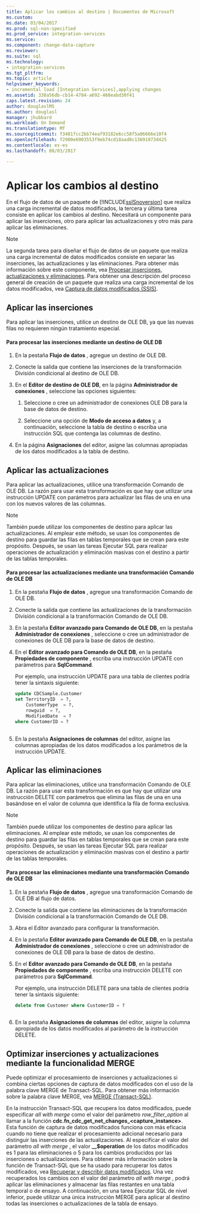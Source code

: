 ```yaml
---
title: Aplicar los cambios al destino | Documentos de Microsoft
ms.custom: 
ms.date: 03/04/2017
ms.prod: sql-non-specified
ms.prod_service: integration-services
ms.service: 
ms.component: change-data-capture
ms.reviewer: 
ms.suite: sql
ms.technology:
- integration-services
ms.tgt_pltfrm: 
ms.topic: article
helpviewer_keywords:
- incremental load [Integration Services],applying changes
ms.assetid: 338a56db-cb14-4784-a692-468eabd30f41
caps.latest.revision: 24
author: douglaslMS
ms.author: douglasl
manager: jhubbard
ms.workload: On Demand
ms.translationtype: MT
ms.sourcegitcommit: f3481fcc2bb74eaf93182e6cc58f5a06666e10f4
ms.openlocfilehash: f2900e6903553f9eb74cd18aad0c13691073d425
ms.contentlocale: es-es
ms.lasthandoff: 08/03/2017

---
```

# <a name="apply-the-changes-to-the-destination"></a>Aplicar los cambios al destino
  En el flujo de datos de un paquete de [!INCLUDE[ssISnoversion](../../includes/ssisnoversion-md.md)] que realiza una carga incremental de datos modificados, la tercera y última tarea consiste en aplicar los cambios al destino. Necesitará un componente para aplicar las inserciones, otro para aplicar las actualizaciones y otro más para aplicar las eliminaciones.  
  
> [!NOTE]  
>  La segunda tarea para diseñar el flujo de datos de un paquete que realiza una carga incremental de datos modificados consiste en separar las inserciones, las actualizaciones y las eliminaciones. Para obtener más información sobre este componente, vea [Procesar inserciones, actualizaciones y eliminaciones](../../integration-services/change-data-capture/process-inserts-updates-and-deletes.md). Para obtener una descripción del proceso general de creación de un paquete que realiza una carga incremental de los datos modificados, vea [Captura de datos modificados &#40;SSIS&#41;](../../integration-services/change-data-capture/change-data-capture-ssis.md).  
  
## <a name="applying-inserts"></a>Aplicar las inserciones  
 Para aplicar las inserciones, utilice un destino de OLE DB, ya que las nuevas filas no requieren ningún tratamiento especial.  
  
#### <a name="to-process-inserts-by-using-an-ole-db-destination"></a>Para procesar las inserciones mediante un destino de OLE DB  
  
1.  En la pestaña **Flujo de datos** , agregue un destino de OLE DB.  
  
2.  Conecte la salida que contiene las inserciones de la transformación División condicional al destino de OLE DB.  
  
3.  En el **Editor de destino de OLE DB**, en la página **Administrador de conexiones** , seleccione las opciones siguientes:  
  
    1.  Seleccione o cree un administrador de conexiones OLE DB para la base de datos de destino.  
  
    2.  Seleccione una opción de **Modo de acceso a datos** y, a continuación, seleccione la tabla de destino o escriba una instrucción SQL que contenga las columnas de destino.  
  
4.  En la página **Asignaciones** del editor, asigne las columnas apropiadas de los datos modificados a la tabla de destino.  
  
## <a name="applying-updates"></a>Aplicar las actualizaciones  
 Para aplicar las actualizaciones, utilice una transformación Comando de OLE DB. La razón para usar esta transformación es que hay que utilizar una instrucción UPDATE con parámetros para actualizar las filas de una en una con los nuevos valores de las columnas.  
  
> [!NOTE]  
>  También puede utilizar los componentes de destino para aplicar las actualizaciones. Al emplear este método, se usan los componentes de destino para guardar las filas en tablas temporales que se crean para este propósito. Después, se usan las tareas Ejecutar SQL para realizar operaciones de actualización y eliminación masivas con el destino a partir de las tablas temporales.  
  
#### <a name="to-process-updates-by-using-an-ole-db-command-transformation"></a>Para procesar las actualizaciones mediante una transformación Comando de OLE DB  
  
1.  En la pestaña **Flujo de datos** , agregue una transformación Comando de OLE DB.  
  
2.  Conecte la salida que contiene las actualizaciones de la transformación División condicional a la transformación Comando de OLE DB.  
  
3.  En la pestaña **Editor avanzado para Comando de OLE DB**, en la pestaña **Administrador de conexiones** , seleccione o cree un administrador de conexiones de OLE DB para la base de datos de destino.  
  
4.  En el **Editor avanzado para Comando de OLE DB**, en la pestaña **Propiedades de componente** , escriba una instrucción UPDATE con parámetros para **SqlCommand**.  
  
     Por ejemplo, una instrucción UPDATE para una tabla de clientes podría tener la sintaxis siguiente:  
  
    ```sql
    update CDCSample.Customer  
    set TerritoryID  = ?,  
        CustomerType  = ?,  
        rowguid  = ?,  
        ModifiedDate  = ?  
    where CustomerID = ?  
  
    ```  
  
5.  En la pestaña **Asignaciones de columnas** del editor, asigne las columnas apropiadas de los datos modificados a los parámetros de la instrucción UPDATE.  
  
## <a name="applying-deletes"></a>Aplicar las eliminaciones  
 Para aplicar las eliminaciones, utilice una transformación Comando de OLE DB. La razón para usar esta transformación es que hay que utilizar una instrucción DELETE con parámetros que elimina las filas de una en una basándose en el valor de columna que identifica la fila de forma exclusiva.  
  
> [!NOTE]  
>  También puede utilizar los componentes de destino para aplicar las eliminaciones. Al emplear este método, se usan los componentes de destino para guardar las filas en tablas temporales que se crean para este propósito. Después, se usan las tareas Ejecutar SQL para realizar operaciones de actualización y eliminación masivas con el destino a partir de las tablas temporales.  
  
#### <a name="to-process-deletes-by-using-an-ole-db-command-transformation"></a>Para procesar las eliminaciones mediante una transformación Comando de OLE DB  
  
1.  En la pestaña **Flujo de datos** , agregue una transformación Comando de OLE DB al flujo de datos.  
  
2.  Conecte la salida que contiene las eliminaciones de la transformación División condicional a la transformación Comando de OLE DB.  
  
3.  Abra el Editor avanzado para configurar la transformación.  
  
4.  En la pestaña **Editor avanzado para Comando de OLE DB**, en la pestaña **Administrador de conexiones** , seleccione o cree un administrador de conexiones de OLE DB para la base de datos de destino.  
  
5.  En el **Editor avanzado para Comando de OLE DB**, en la pestaña **Propiedades de componente** , escriba una instrucción DELETE con parámetros para **SqlCommand**.  
  
     Por ejemplo, una instrucción DELETE para una tabla de clientes podría tener la sintaxis siguiente:  
  
    ```sql
    delete from Customer where CustomerID = ?  
  
    ```  
  
6.  En la pestaña **Asignaciones de columnas** del editor, asigne la columna apropiada de los datos modificados al parámetro de la instrucción DELETE.  
  
## <a name="optimizing-inserts-and-updates-by-using-merge-functionality"></a>Optimizar inserciones y actualizaciones mediante la funcionalidad MERGE  
 Puede optimizar el procesamiento de inserciones y actualizaciones si combina ciertas opciones de captura de datos modificados con el uso de la palabra clave MERGE de Transact-SQL. Para obtener más información sobre la palabra clave MERGE, vea [MERGE &#40;Transact-SQL&#41;](../../t-sql/statements/merge-transact-sql.md).  
  
 En la instrucción Transact-SQL que recupera los datos modificados, puede especificar *all with merge* como el valor del parámetro *row_filter_option* al llamar a la función **cdc.fn_cdc_get_net_changes_<capture_instance>**. Esta función de captura de datos modificados funciona con más eficacia cuando no tiene que realizar el procesamiento adicional necesario para distinguir las inserciones de las actualizaciones. Al especificar el valor del parámetro *all with merge* , el valor **__$operation** de los datos modificados es 1 para las eliminaciones o 5 para los cambios producidos por las inserciones o actualizaciones. Para obtener más información sobre la función de Transact-SQL que se ha usado para recuperar los datos modificados, vea [Recuperar y describir datos modificados](../../integration-services/change-data-capture/retrieve-and-understand-the-change-data.md). Una vez recuperados los cambios con el valor del parámetro *all with merge* , podrá aplicar las eliminaciones y almacenar las filas restantes en una tabla temporal o de ensayo. A continuación, en una tarea Ejecutar SQL de nivel inferior, puede utilizar una única instrucción MERGE para aplicar al destino todas las inserciones o actualizaciones de la tabla de ensayo.  
  
  

